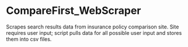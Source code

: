 # CompareFirst_WebScraper

Scrapes search results data from insurance policy comparison site. Site requires user input; script pulls data for all possible user input and stores them into csv files. 
